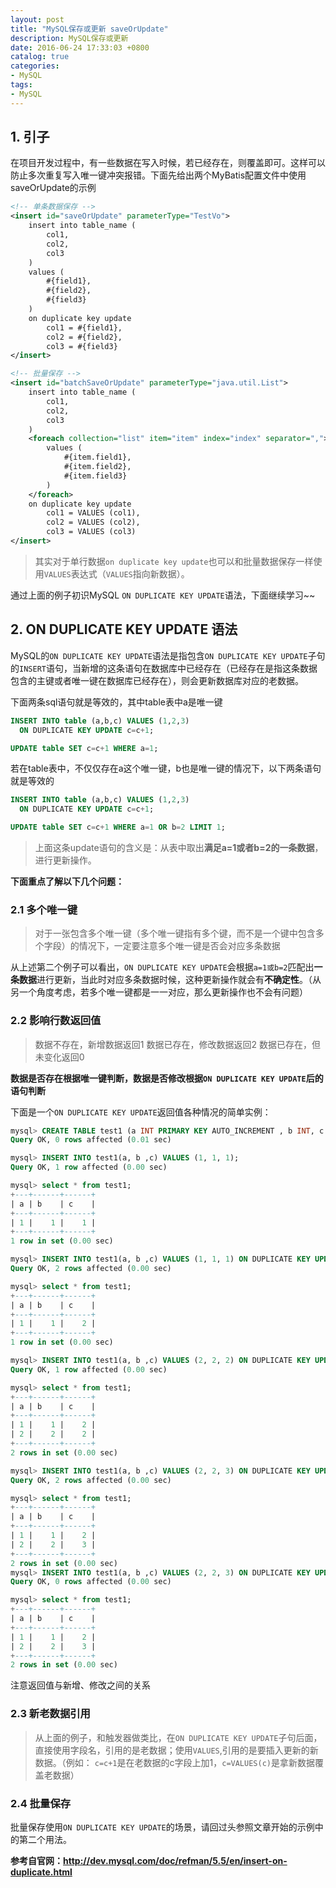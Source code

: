```yaml
---
layout: post
title: "MySQL保存或更新 saveOrUpdate"
description: MySQL保存或更新
date: 2016-06-24 17:33:03 +0800
catalog: true
categories:
- MySQL
tags: 
- MySQL
---
```


## 1. 引子  
在项目开发过程中，有一些数据在写入时候，若已经存在，则覆盖即可。这样可以防止多次重复写入唯一键冲突报错。下面先给出两个MyBatis配置文件中使用saveOrUpdate的示例  

``` xml
<!-- 单条数据保存 -->
<insert id="saveOrUpdate" parameterType="TestVo">
	insert into table_name (
		col1,
		col2,
		col3
	)
	values (
		#{field1},
		#{field2},
		#{field3}
	)
	on duplicate key update
		col1 = #{field1},
		col2 = #{field2},
		col3 = #{field3}
</insert>  

<!-- 批量保存 -->
<insert id="batchSaveOrUpdate" parameterType="java.util.List">
	insert into table_name (
		col1,
		col2,
		col3
	)
	<foreach collection="list" item="item" index="index" separator=",">
		values (
			#{item.field1},
			#{item.field2},
			#{item.field3}
		)
	</foreach>
	on duplicate key update
		col1 = VALUES (col1),
		col2 = VALUES (col2),
		col3 = VALUES (col3)
</insert>
```  

>其实对于单行数据`on duplicate key update`也可以和批量数据保存一样使用`VALUES`表达式（`VALUES`指向新数据）。  

通过上面的例子初识MySQL `ON DUPLICATE KEY UPDATE`语法，下面继续学习~~

## 2. ON DUPLICATE KEY UPDATE 语法  
MySQL的`ON DUPLICATE KEY UPDATE`语法是指包含`ON DUPLICATE KEY UPDATE`子句的`INSERT`语句，当新增的这条语句在数据库中已经存在（已经存在是指这条数据包含的主键或者唯一键在数据库已经存在），则会更新数据库对应的老数据。  

下面两条sql语句就是等效的，其中table表中a是唯一键  

``` sql
INSERT INTO table (a,b,c) VALUES (1,2,3)
  ON DUPLICATE KEY UPDATE c=c+1;

UPDATE table SET c=c+1 WHERE a=1;
```
若在table表中，不仅仅存在a这个唯一键，b也是唯一键的情况下，以下两条语句就是等效的  

``` sql
INSERT INTO table (a,b,c) VALUES (1,2,3)
  ON DUPLICATE KEY UPDATE c=c+1;  

UPDATE table SET c=c+1 WHERE a=1 OR b=2 LIMIT 1;
```
>上面这条update语句的含义是：从表中取出**满足a=1或者b=2的一条数据**，进行更新操作。  

**下面重点了解以下几个问题：**  

### 2.1 多个唯一键 

>对于一张包含多个唯一键（多个唯一键指有多个键，而不是一个键中包含多个字段）的情况下，一定要注意多个唯一键是否会对应多条数据  


从上述第二个例子可以看出，`ON DUPLICATE KEY UPDATE`会根据`a=1或b=2`匹配出**一条数据**进行更新，当此时对应多条数据时候，这种更新操作就会有**不确定性**。（从另一个角度考虑，若多个唯一键都是一一对应，那么更新操作也不会有问题）  

### 2.2 影响行数返回值

>数据不存在，新增数据返回1 
>数据已存在，修改数据返回2
>数据已存在，但未变化返回0

**数据是否存在根据唯一键判断，数据是否修改根据`ON DUPLICATE KEY UPDATE`后的语句判断**  

下面是一个`ON DUPLICATE KEY UPDATE`返回值各种情况的简单实例：
``` sql
mysql> CREATE TABLE test1 (a INT PRIMARY KEY AUTO_INCREMENT , b INT, c INT);
Query OK, 0 rows affected (0.01 sec)

mysql> INSERT INTO test1(a, b ,c) VALUES (1, 1, 1);
Query OK, 1 row affected (0.00 sec)

mysql> select * from test1;
+---+------+------+
| a | b    | c    |
+---+------+------+
| 1 |    1 |    1 |
+---+------+------+
1 row in set (0.00 sec)

mysql> INSERT INTO test1(a, b ,c) VALUES (1, 1, 1) ON DUPLICATE KEY UPDATE c = c + 1;
Query OK, 2 rows affected (0.00 sec)

mysql> select * from test1;
+---+------+------+
| a | b    | c    |
+---+------+------+
| 1 |    1 |    2 |
+---+------+------+
1 row in set (0.00 sec)

mysql> INSERT INTO test1(a, b ,c) VALUES (2, 2, 2) ON DUPLICATE KEY UPDATE c = c + 1;
Query OK, 1 row affected (0.00 sec)

mysql> select * from test1;
+---+------+------+
| a | b    | c    |
+---+------+------+
| 1 |    1 |    2 |
| 2 |    2 |    2 |
+---+------+------+
2 rows in set (0.00 sec)

mysql> INSERT INTO test1(a, b ,c) VALUES (2, 2, 3) ON DUPLICATE KEY UPDATE c = VALUES(c);
Query OK, 2 rows affected (0.00 sec)

mysql> select * from test1;
+---+------+------+
| a | b    | c    |
+---+------+------+
| 1 |    1 |    2 |
| 2 |    2 |    3 |
+---+------+------+
2 rows in set (0.00 sec)
mysql> INSERT INTO test1(a, b ,c) VALUES (2, 2, 3) ON DUPLICATE KEY UPDATE c = VALUES(c);
Query OK, 0 rows affected (0.00 sec)

mysql> select * from test1;
+---+------+------+
| a | b    | c    |
+---+------+------+
| 1 |    1 |    2 |
| 2 |    2 |    3 |
+---+------+------+
2 rows in set (0.00 sec)
```
注意返回值与新增、修改之间的关系  

### 2.3 新老数据引用 
>从上面的例子，和触发器做类比，在`ON DUPLICATE KEY UPDATE`子句后面，直接使用字段名，引用的是老数据；使用`VALUES`,引用的是要插入更新的新数据。（例如： `c=c+1`是在老数据的c字段上加1，`c=VALUES(c)`是拿新数据覆盖老数据）  

### 2.4 批量保存
批量保存使用`ON DUPLICATE KEY UPDATE`的场景，请回过头参照文章开始的示例中的第二个用法。  


**参考自官网：<http://dev.mysql.com/doc/refman/5.5/en/insert-on-duplicate.html>**  


